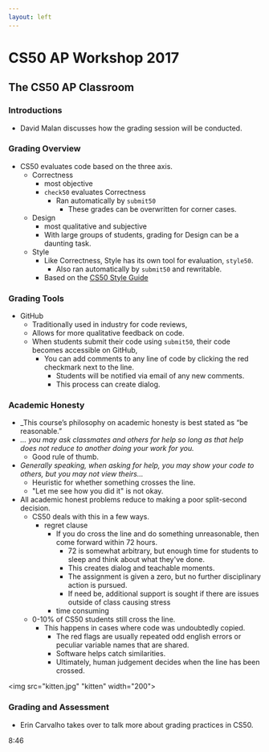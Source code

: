 ```yaml
---
layout: left
---
```


# CS50 AP Workshop 2017

## The CS50 AP Classroom

### Introductions
- David Malan discusses how the grading session will be conducted.

### Grading Overview
- CS50 evaluates code based on the three axis.
  - Correctness
    - most objective
    - `check50` evaluates Correctness
      - Ran automatically by `submit50`
        - These grades can be overwritten for corner cases.
  - Design
    - most qualitative and subjective
    - With large groups of students, grading for Design can be a daunting task.
  - Style
    - Like Correctness, Style has its own tool for evaluation, `style50`.
      - Also ran automatically by `submit50` and rewritable.
    - Based on the [CS50 Style Guide](https://manual.cs50.net/style)

### Grading Tools
- GitHub
  - Traditionally used in industry for code reviews,
  - Allows for more qualitative feedback on code.
  - When students submit their code using `submit50`, their code becomes accessible on GitHub,
    - You can add comments to any line of code by clicking the red checkmark next to the line.
      - Students will be notified via email of any new comments.
      - This process can create dialog.

### Academic Honesty
- _This course’s philosophy on academic honesty is best stated as “be reasonable.”
- _... you may ask classmates and others for help so long as that help does not reduce to another doing your work for you._
  - Good rule of thumb.
- _Generally speaking, when asking for help, you may show your code to others, but you may not view theirs..._
  - Heuristic for whether something crosses the line.
  - "Let me see how you did it" is not okay.
- All academic honest problems reduce to making a poor split-second decision.
  - CS50 deals with this in a few ways.
    - regret clause
      - If you do cross the line and do something unreasonable, then come forward within 72 hours.
        - 72 is somewhat arbitrary, but enough time for students to sleep and think about what they've done.
        - This creates dialog and teachable moments.
        - The assignment is given a zero, but no further disciplinary action is pursued.
        - If need be, additional support is sought if there are issues outside of class causing stress
      - time consuming
  - 0-10% of CS50 students still cross the line.
    - This happens in cases where code was undoubtedly copied.
      - The red flags are usually repeated odd english errors or peculiar variable names that are shared.
      - Software helps catch similarities.
      - Ultimately, human judgement decides when the line has been crossed.

<img src="kitten.jpg" "kitten" width="200">

### Grading and Assessment
- Erin Carvalho takes over to talk more about grading practices in CS50.

8:46
